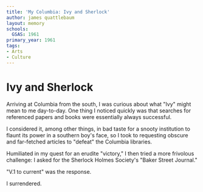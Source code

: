 ```yaml
---
title: 'My Columbia: Ivy and Sherlock'
author: james quattlebaum
layout: memory
schools:
  GSAS: 1961
primary_year: 1961
tags:
- Arts
- Culture
---
```

# Ivy and Sherlock

Arriving at Columbia from the south, I was curious about what "Ivy" might mean to me day-to-day. One thing I noticed quickly was that searches for referenced papers and books were essentially always successful.

I considered it, among other things, in bad taste for a snooty institution to flaunt its power in a southern boy's face, so I took to requesting obscure and far-fetched articles to "defeat" the Columbia libraries.

Humiliated in my quest for an erudite "victory," I then tried a more frivolous challenge:  I asked for the Sherlock Holmes Society's "Baker Street Journal."

"V.1 to current" was the response.

I surrendered.
